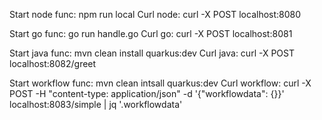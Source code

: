 Start node func: npm run local
Curl node: curl -X POST localhost:8080

Start go func: go run handle.go
Curl go: curl -X POST localhost:8081

Start java func: mvn clean install quarkus:dev
Curl java: curl -X POST localhost:8082/greet

Start workflow func: mvn clean intsall quarkus:dev
Curl workflow:  curl -X POST -H "content-type: application/json" -d '{"workflowdata": {}}' localhost:8083/simple | jq '.workflowdata'
